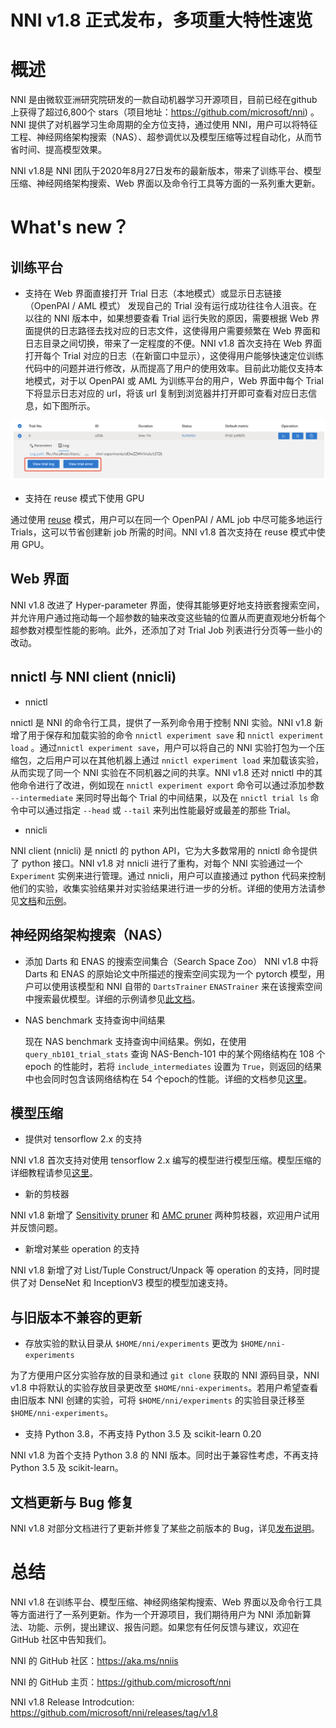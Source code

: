 # NNI v1.8 正式发布，多项重大特性速览
# 概述
NNI 是由微软亚洲研究院研发的一款自动机器学习开源项目，目前已经在github上获得了超过6,800个 stars（项目地址：https://github.com/microsoft/nni) 。NNI 提供了对机器学习生命周期的全方位支持，通过使用 NNI，用户可以将特征工程、神经网络架构搜索（NAS）、超参调优以及模型压缩等过程自动化，从而节省时间、提高模型效果。

NNI v1.8是 NNI 团队于2020年8月27日发布的最新版本，带来了训练平台、模型压缩、神经网络架构搜索、Web 界面以及命令行工具等方面的一系列重大更新。
# What's new？
## 训练平台

* 支持在 Web 界面直接打开 Trial 日志（本地模式）或显示日志链接（OpenPAI / AML 模式）
发现自己的 Trial 没有运行成功往往令人沮丧。在以往的 NNI 版本中，如果想要查看 Trial 运行失败的原因，需要根据 Web 界面提供的日志路径去找对应的日志文件，这使得用户需要频繁在 Web 界面和日志目录之间切换，带来了一定程度的不便。NNI v1.8 首次支持在 Web 界面打开每个 Trial 对应的日志（在新窗口中显示），这使得用户能够快速定位训练代码中的问题并进行修改，从而提高了用户的使用效率。目前此功能仅支持本地模式，对于以 OpenPAI 或 AML 为训练平台的用户，Web 界面中每个 Trial 下将显示日志对应的 url，将该 url 复制到浏览器并打开即可查看对应日志信息，如下图所示。

![local_mode](img/local_mode.png)

* 支持在 reuse 模式下使用 GPU

通过使用 [reuse](https://nni.readthedocs.io/en/latest/Tutorial/ExperimentConfig.html#reuse) 模式，用户可以在同一个 OpenPAI / AML job 中尽可能多地运行 Trials，这可以节省创建新 job 所需的时间。NNI v1.8 首次支持在 reuse 模式中使用 GPU。

## Web 界面

NNI v1.8 改进了 Hyper-parameter 界面，使得其能够更好地支持嵌套搜索空间，并允许用户通过拖动每一个超参数的轴来改变这些轴的位置从而更直观地分析每个超参数对模型性能的影响。此外，还添加了对 Trial Job 列表进行分页等一些小的改动。

## nnictl 与 NNI client (nnicli)

* nnictl

nnictl 是 NNI 的命令行工具，提供了一系列命令用于控制 NNI 实验。NNI v1.8 新增了用于保存和加载实验的命令 `nnictl experiment save` 和 `nnictl experiment load` 。通过`nnictl experiment save`，用户可以将自己的 NNI 实验打包为一个压缩包，之后用户可以在其他机器上通过 `nnictl experiment load` 来加载该实验，从而实现了同一个 NNI 实验在不同机器之间的共享。NNI v1.8 还对 nnictl 中的其他命令进行了改进，例如现在 `nnictl experiment export` 命令可以通过添加参数 `--intermediate` 来同时导出每个 Trial 的中间结果，以及在 `nnictl trial ls` 命令中可以通过指定 `--head` 或 `--tail` 来列出性能最好或最差的那些 Trial。

* nnicli

NNI client (nnicli) 是 nnictl 的 python API，它为大多数常用的 nnictl 命令提供了 python 接口。NNI v1.8 对 nnicli 进行了重构，对每个 NNI 实验通过一个 `Experiment` 实例来进行管理。通过 nnicli，用户可以直接通过 python 代码来控制他们的实验，收集实验结果并对实验结果进行进一步的分析。详细的使用方法请参见[文档](https://nni.readthedocs.io/en/latest/nnicli_ref.html)和[示例](https://github.com/microsoft/nni/blob/master/examples/notebooks/retrieve_nni_info_with_python.ipynb)。

## 神经网络架构搜索（NAS）

* 添加 Darts 和 ENAS 的搜索空间集合（Search Space Zoo）
  NNI v1.8 中将 Darts 和 ENAS 的原始论文中所描述的搜索空间实现为一个 pytorch 模型，用户可以使用该模型和 NNI 自带的 `DartsTrainer` `ENASTrainer` 来在该搜索空间中搜索最优模型。详细的示例请参见[此文档](https://nni.readthedocs.io/en/latest/NAS/SearchSpaceZoo.html)。

* NAS benchmark 支持查询中间结果

  现在 NAS benchmark 支持查询中间结果。例如，在使用 `query_nb101_trial_stats` 查询 NAS-Bench-101 中的某个网络结构在 108 个 epoch 的性能时，若将 `include_intermediates` 设置为 `True`，则返回的结果中也会同时包含该网络结构在 54 个epoch的性能。详细的文档参见[这里](https://nni.readthedocs.io/en/latest/NAS/Benchmarks.html)。

## 模型压缩
* 提供对 tensorflow 2.x 的支持

NNI v1.8 首次支持对使用 tensorflow 2.x 编写的模型进行模型压缩。模型压缩的详细教程请参见[这里](https://nni.readthedocs.io/en/latest/model_compression.html)。

* 新的剪枝器

NNI v1.8 新增了 [Sensitivity pruner](https://github.com/microsoft/nni/blob/v1.8/docs/en_US/Compressor/Pruner.md#sensitivity-pruner) 和 [AMC pruner](https://github.com/microsoft/nni/blob/v1.8/docs/en_US/Compressor/Pruner.md) 两种剪枝器，欢迎用户试用并反馈问题。

* 新增对某些 operation 的支持

NNI v1.8 新增了对 List/Tuple Construct/Unpack 等 operation 的支持，同时提供了对 DenseNet 和 InceptionV3 模型的模型加速支持。

## 与旧版本不兼容的更新

* 存放实验的默认目录从 `$HOME/nni/experiments` 更改为 `$HOME/nni-experiments`

为了方便用户区分实验存放的目录和通过 `git clone` 获取的 NNI 源码目录，NNI v1.8 中将默认的实验存放目录更改至 `$HOME/nni-experiments`。若用户希望查看由旧版本 NNI 创建的实验，可将 `$HOME/nni/experiments` 的实验目录迁移至 `$HOME/nni-experiments`。

* 支持 Python 3.8，不再支持 Python 3.5 及 scikit-learn 0.20

NNI v1.8 为首个支持 Python 3.8 的 NNI 版本。同时出于兼容性考虑，不再支持 Python 3.5 及 scikit-learn。

## 文档更新与 Bug 修复

NNI v1.8 对部分文档进行了更新并修复了某些之前版本的 Bug，详见[发布说明](https://github.com/microsoft/nni/releases/tag/v1.8)。
# 总结
NNI v1.8 在训练平台、模型压缩、神经网络架构搜索、Web 界面以及命令行工具等方面进行了一系列更新。作为一个开源项目，我们期待用户为 NNI 添加新算法、功能、示例，提出建议、报告问题。如果您有任何反馈与建议，欢迎在 GitHub 社区中告知我们。

NNI 的 GitHub 社区：https://aka.ms/nniis

NNI 的 GitHub 主页：https://github.com/microsoft/nni

NNI v1.8 Release Introdcution: https://github.com/microsoft/nni/releases/tag/v1.8
